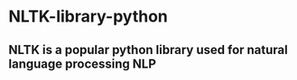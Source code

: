 # NLTK-library-python

## NLTK is a popular python library used for natural language processing NLP

